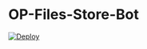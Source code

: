# OP-Files-Store-Bot


[![Deploy](https://www.herokucdn.com/deploy/button.svg)](https://heroku.com/deploy?template=https://github.com/Thirank)
